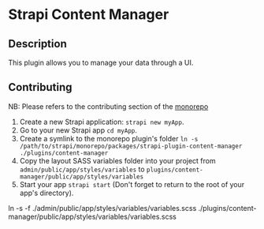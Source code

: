 # Strapi Content Manager

## Description

This plugin allows you to manage your data through a UI.

## Contributing

NB: Please refers to the contributing section of the [monorepo](https://github.com/strapi/strapi)

1. Create a new Strapi application: `strapi new myApp`.
2. Go to your new Strapi app `cd myApp`.
3. Create a symlink to the monorepo plugin's folder `ln -s /path/to/strapi/monorepo/packages/strapi-plugin-content-manager ./plugins/content-manager`
3. Copy the layout SASS variables folder into your project from `admin/public/app/styles/variables` to `plugins/content-manager/public/app/styles/variables`
4. Start your app `strapi start` (Don't forget to return to the root of your app's directory).


ln -s -f ./admin/public/app/styles/variables/variables.scss ./plugins/content-manager/public/app/styles/variables/variables.scss
